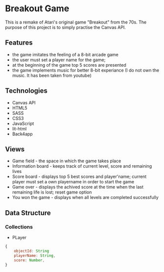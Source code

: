 # Breakout Game
This is a remake of Atari's original game "Breakout" from the 70s. The purpose of this project is to simply practise the Canvas API.


## Features
* the game imitates the feeling of a 8-bit arcade game
* the user must set a player name for the game;
* at the beginning of the game top 5 scores are presented
* the game implements music for better 8-bit experiance (I do not own the music. It has been taken from youtube)


## Technologies
* Canvas API
* HTML5
* SASS
* CSS3
* JavaScript
* lit-html
* Back4app

## Views
* Game field - the space in which the game takes place
* Information board - keeps track of current level, score and remaining lives
* Score board - displays top 5 best scores and player'name; current player must set a own playername in order to start the game
* Game over - displays the achived score at the time when the last remaining life is lost; reset game option
* You won the game - displays when all levels are completed successfully

## Data Structure
### Collections
* PLayer
```javascript
{
    objectId: String
    playerName: String,
    score: Number,
}
```